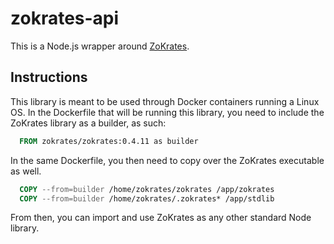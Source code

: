 # zokrates-api

This is a Node.js wrapper around [ZoKrates](https://github.com/Zokrates).

## Instructions

This library is meant to be used through Docker containers running a Linux OS. In the Dockerfile
that will be running this library, you need to include the ZoKrates library as a builder, as such:

```Dockerfile
  FROM zokrates/zokrates:0.4.11 as builder
```

In the same Dockerfile, you then need to copy over the ZoKrates executable as well.

```Dockerfile
  COPY --from=builder /home/zokrates/zokrates /app/zokrates
  COPY --from=builder /home/zokrates/.zokrates* /app/stdlib
```

From then, you can import and use ZoKrates as any other standard Node library.
